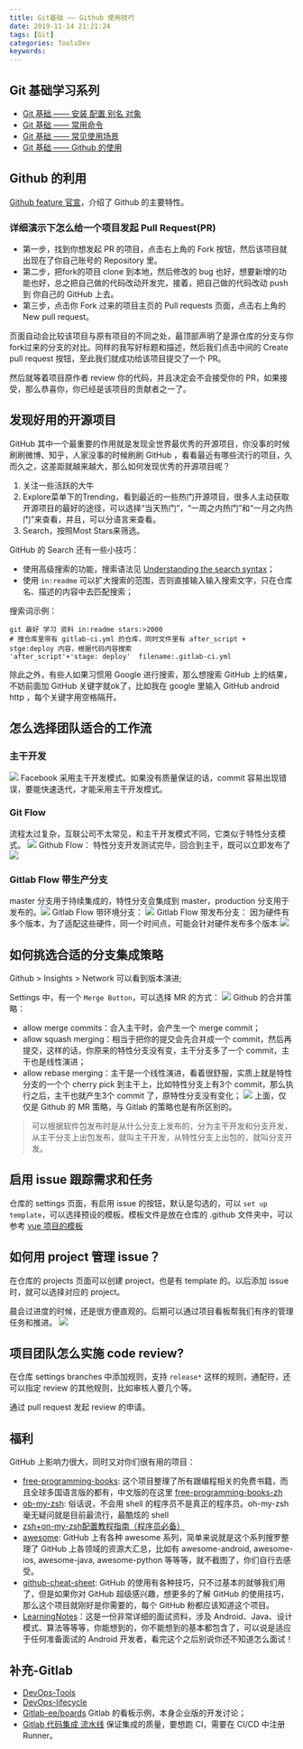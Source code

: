 ```yaml
---
title: Git基础 —— Github 使用技巧
date: 2019-11-14 21:21:24
tags: [Git]
categories: ToolsDev
keywords:
---
```


## Git 基础学习系列

- [Git 基础 —— 安装 配置 别名 对象](https://michael728.github.io/2019/11/14/git-install-config/)
- [Git 基础 —— 常用命令](https://michael728.github.io/2019/11/14/git-useful-commands/)
- [Git 基础 —— 常见使用场景](https://michael728.github.io/2019/11/14/git-usage-examples/)
- [Git 基础 —— Github 的使用](https://michael728.github.io/2019/11/14/git-github-experiance/)


## Github  的利用
[Github feature 官宣](https://github.com/features)，介绍了 Github 的主要特性。

### 详细演示下怎么给一个项目发起 Pull Request(PR)

- 第一步，找到你想发起 PR 的项目，点击右上角的 Fork 按钮，然后该项目就出现在了你自己账号的 Repository 里。
- 第二步，把fork的项目 clone 到本地，然后修改的 bug 也好，想要新增的功能也好，总之把自己做的代码改动开发完，接着，把自己做的代码改动 push 到 你自己的 GitHub 上去。
- 第三步，点击你 Fork 过来的项目主页的 Pull requests 页面，点击右上角的New pull request。

页面自动会比较该项目与原有项目的不同之处，最顶部声明了是源仓库的分支与你fork过来的分支的对比。同样的我写好标题和描述，然后我们点击中间的 Create pull request 按钮，至此我们就成功给该项目提交了一个 PR。

然后就等着项目原作者 review 你的代码，并且决定会不会接受你的 PR，如果接受，那么恭喜你，你已经是该项目的贡献者之一了。

## 发现好用的开源项目
GitHub 其中一个最重要的作用就是发现全世界最优秀的开源项目，你没事的时候刷刷微博、知乎，人家没事的时候刷刷 GitHub ，看看最近有哪些流行的项目，久而久之，这差距就越来越大，那么如何发现优秀的开源项目呢？

1. 关注一些活跃的大牛
2. Explore菜单下的Trending，看到最近的一些热门开源项目，很多人主动获取开源项目的最好的途径，可以选择“当天热门”，“一周之内热门”和“一月之内热门”来查看，并且，可以分语言来查看。
3. Search，按照Most Stars来筛选。

GitHub 的 Search 还有一些小技巧：
- 使用高级搜索的功能，搜索语法见 [Understanding the search syntax](https://help.github.com/articles/understanding-the-search-syntax/)；
- 使用 `in:readme` 可以扩大搜索的范围，否则直接输入输入搜索文字，只在仓库名、描述的内容中去匹配搜索；

搜索词示例：
```
git 最好 学习 资料 in:readme stars:>2000
# 搜仓库里带有 gitlab-ci.yml 的仓库，同时文件里有 after_script + stge:deploy 内容，根据代码内容搜索
'after_script'+'stage: deploy'  filename:.gitlab-ci.yml
```

除此之外，有些人如果习惯用 Google 进行搜索，那么想搜索 GitHub 上的结果，不妨前面加 GitHub 关键字就ok了，比如我在 google 里输入 GitHub android http ，每个关键字用空格隔开。

## 怎么选择团队适合的工作流

### 主干开发
![](https://ws2.sinaimg.cn/large/006tNc79ly1fzdcgk1dayj31au0ngk1q.jpg)
Facebook 采用主干开发模式。如果没有质量保证的话，commit  容易出现错误，要能快速迭代，才能采用主干开发模式。

### Git Flow
流程太过复杂，互联公司不太常见，和主干开发模式不同，它类似于特性分支模式。
![](https://ws1.sinaimg.cn/large/006tNc79ly1fzdh71wtcuj315f0u0h21.jpg)
Github Flow：
特性分支开发测试完毕，回合到主干，既可以立即发布了
![](https://ws2.sinaimg.cn/large/006tNc79ly1fzdh98wrzbj31cm0netis.jpg)
### Gitlab Flow 带生产分支
 master 分支用于持续集成的，特性分支会集成到 master，production 分支用于发布的。![](https://ws1.sinaimg.cn/large/006tNc79ly1fzdhaoty4hj314a0so7bk.jpg)
 Gitlab Flow 带环境分支：
![](https://ws2.sinaimg.cn/large/006tNc79ly1fzdhd1gnivj31840t0gum.jpg)
Gitlab Flow 带发布分支：
因为硬件有多个版本，为了适配这些硬件，同一个时间点，可能会针对硬件发布多个版本
![](https://ws4.sinaimg.cn/large/006tNc79ly1fzdhefrrshj315b0u0aiv.jpg)

## 如何挑选合适的分支集成策略
Github > Insights > Network 可以看到版本演进;

Settings 中，有一个 `Merge Button`，可以选择 MR 的方式：
![](https://ws4.sinaimg.cn/large/006tNc79ly1fzdhmkv7nfj31560iaad5.jpg)
Github 的合并策略：
- allow merge commits：合入主干时，会产生一个 merge commit；
- allow squash merging：相当于把你的提交会先合并成一个 commit，然后再提交，这样的话，你原来的特性分支没有变，主干分支多了一个 commit，主干也是线性演进；
- allow rebase merging：主干是一个线性演进，看着很舒服，实质上就是特性分支的一个个 cherry pick  到主干上，比如特性分支上有3个 commit，那么执行之后，主干也就产生3个 commit 了，原特性分支没有变化；
![](https://ws4.sinaimg.cn/large/006tNc79ly1fzdhzsv3llj30q50oiqex.jpg)
上面，仅仅是 Github 的 MR 策略，与 Gitlab 的策略也是有所区别的。

> 可以根据软件包发布时是从什么分支上发布的，分为主干开发和分支开发，从主干分支上出包发布，就叫主干开发，从特性分支上出包的，就叫分支开发。

## 启用 issue 跟踪需求和任务
仓库的 settings 页面，有启用 issue 的按钮，默认是勾选的，可以 `set up template`，可以选择预设的模板。模板文件是放在仓库的 .github 文件夹中，可以参考 [vue 项目的模板](https://github.com/vuejs/vue/tree/dev/.github)

## 如何用 project 管理 issue？
在仓库的 projects 页面可以创建 project，也是有 template 的。以后添加 issue 时，就可以选择对应的 project。

晨会过进度的时候，还是很方便直观的。后期可以通过项目看板帮我们有序的管理任务和推进。
![](https://ws3.sinaimg.cn/large/006tNc79ly1fzekk461k7j31do0gijte.jpg)

## 项目团队怎么实施 code review?
在仓库 settings branches 中添加规则，支持 `release*` 这样的规则，通配符，还可以指定 review 的其他规则，比如审核人要几个等。

通过 pull request 发起 review 的申请。

## 福利
GitHub 上影响力很大，同时又对你们很有用的项目：
- [free-programming-books]( https://github.com/EbookFoundation/free-programming-books):  这个项目整理了所有跟编程相关的免费书籍，而且全球多国语言版的都有，中文版的在这里 [free-programming-books-zh]( https://github.com/EbookFoundation/free-programming-books/blob/master/free-programm)
- [ob-my-zsh]( https://github.com/robbyrussell/oh-my-zsh):  俗话说，不会用 shell 的程序员不是真正的程序员。oh-my-zsh 毫无疑问就是目前最流行，最酷炫的 shell
- [zsh+on-my-zsh配置教程指南（程序员必备）](https://michael728.github.io/2018/03/11/tools-zsh-tutorial/)
- [awesome]( https://github.com/sindresorhus/awesome):  GitHub 上有各种 awesome 系列，简单来说就是这个系列搜罗整理了 GitHub 上各领域的资源大汇总，比如有 awesome-android, awesome-ios, awesome-java, awesome-python 等等等，就不截图了，你们自行去感受。
- [github-cheat-sheet]( https://github.com/tiimgreen/github-cheat-sheet/): GitHub 的使用有各种技巧，只不过基本的就够我们用了，但是如果你对 GitHub 超级感兴趣，想更多的了解 GitHub 的使用技巧，那么这个项目就刚好是你需要的，每个 GitHub 粉都应该知道这个项目。
- [LearningNotes](https://github.com/francistao/LearningNotes)：这是一份非常详细的面试资料，涉及 Android、Java、设计模式、算法等等等，你能想到的，你不能想到的基本都包含了，可以说是适应于任何准备面试的 Android 开发者，看完这个之后别说你还不知道怎么面试！

## 补充-Gitlab
- [DevOps-Tools](https://about.gitlab.com/devops-tools/)
- [DevOps-lifecycle](https://about.gitlab.com/stages-devops-lifecycle/)
- [Gitlab-ee/boards](https://gitlab.com/gitlab-org/gitlab-ee/boards/338779) Gitlab 的看板示例，本身企业版的开发讨论；
- [Gitlab 代码集成 流水线](https://gitlab.com/gitlab-org/gitlab-ee/pipelines) 保证集成的质量，要想跑 CI，需要在 CI/CD 中注册 Runner。